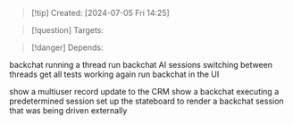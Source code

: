 
>[!tip] Created: [2024-07-05 Fri 14:25]

>[!question] Targets: 

>[!danger] Depends: 

backchat running a thread
run backchat AI sessions
switching between threads
get all tests working again
run backchat in the UI

show a multiuser record update to the CRM
show a backchat executing a predetermined session
set up the stateboard to render a backchat session that was being driven externally